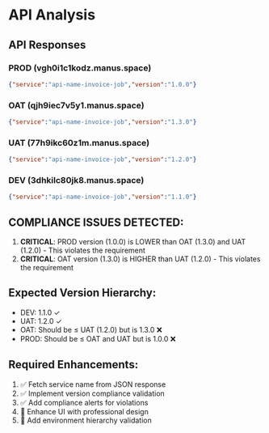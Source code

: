 # API Analysis

## API Responses

### PROD (vgh0i1c1kodz.manus.space)
```json
{"service":"api-name-invoice-job","version":"1.0.0"}
```

### OAT (qjh9iec7v5y1.manus.space)  
```json
{"service":"api-name-invoice-job","version":"1.3.0"}
```

### UAT (77h9ikc60z1m.manus.space)
```json
{"service":"api-name-invoice-job","version":"1.2.0"}
```

### DEV (3dhkilc80jk8.manus.space)
```json
{"service":"api-name-invoice-job","version":"1.1.0"}
```

## COMPLIANCE ISSUES DETECTED:
1. **CRITICAL**: PROD version (1.0.0) is LOWER than OAT (1.3.0) and UAT (1.2.0) - This violates the requirement
2. **CRITICAL**: OAT version (1.3.0) is HIGHER than UAT (1.2.0) - This violates the requirement

## Expected Version Hierarchy:
- DEV: 1.1.0 ✓
- UAT: 1.2.0 ✓  
- OAT: Should be ≤ UAT (1.2.0) but is 1.3.0 ❌
- PROD: Should be ≤ OAT and UAT but is 1.0.0 ❌

## Required Enhancements:
1. ✅ Fetch service name from JSON response 
2. ✅ Implement version compliance validation
3. ✅ Add compliance alerts for violations
4. 🔄 Enhance UI with professional design
5. 🔄 Add environment hierarchy validation
